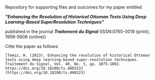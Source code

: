 Repository for supporting files and outcomes for my paper entitled

___"Enhancing the Resolution of Historical Ottoman Texts Using Deep Learning-Based SuperResolution Techniques"___ 

published in the journal ___Traitement du Signal___ (ISSN:0765-0019 (print); 1958-5608 (online))

Citte the paper as follows:

    [Temiz, H. (2023). Enhancing the resolution of historical Ottoman texts using deep learning-based super-resolution techniques. Traitement du Signal, Vol. 40, No. 3, pp. 1075-1082. https://doi.org/10.18280/ts.400323](https://doi.org/10.18280/ts.400323)

